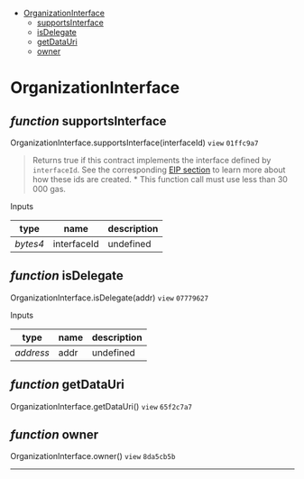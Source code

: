 * [OrganizationInterface](#organizationinterface)
  * [supportsInterface](#function-supportsinterface)
  * [isDelegate](#function-isdelegate)
  * [getDataUri](#function-getdatauri)
  * [owner](#function-owner)

# OrganizationInterface


## *function* supportsInterface

OrganizationInterface.supportsInterface(interfaceId) `view` `01ffc9a7`

> Returns true if this contract implements the interface defined by `interfaceId`. See the corresponding [EIP section](https://eips.ethereum.org/EIPS/eip-165#how-interfaces-are-identified) to learn more about how these ids are created.     * This function call must use less than 30 000 gas.

Inputs

| **type** | **name** | **description** |
|-|-|-|
| *bytes4* | interfaceId | undefined |


## *function* isDelegate

OrganizationInterface.isDelegate(addr) `view` `07779627`


Inputs

| **type** | **name** | **description** |
|-|-|-|
| *address* | addr | undefined |


## *function* getDataUri

OrganizationInterface.getDataUri() `view` `65f2c7a7`





## *function* owner

OrganizationInterface.owner() `view` `8da5cb5b`





---